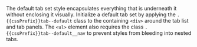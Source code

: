 The default tab set style encapsulates everything that is underneath it without enclosing it visually. Initialize a default tab set by applying the `.{{cssPrefix}}tab--default` class to the containing `<div>` around the tab list and tab panels. The `<ul>` element also requires the class `.{{cssPrefix}}tab--default__nav` to prevent styles from bleeding into nested tabs.
